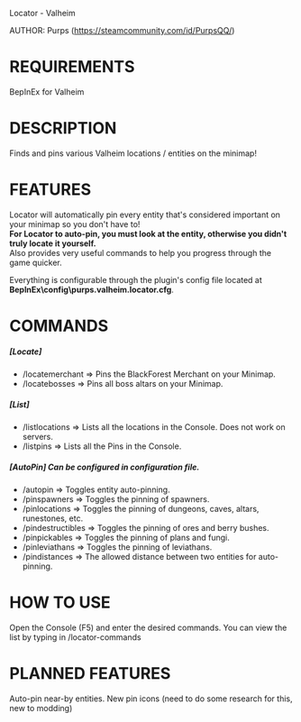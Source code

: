 Locator - Valheim

AUTHOR: Purps (https://steamcommunity.com/id/PurpsQQ/)

# REQUIREMENTS
BepInEx for Valheim

# DESCRIPTION
Finds and pins various Valheim locations / entities on the minimap!

# FEATURES
Locator will automatically pin every entity that's considered important on your minimap so you don't have to!  
**For Locator to auto-pin, you must look at the entity, otherwise you didn't truly locate it yourself.**  
Also provides very useful commands to help you progress through the game quicker.  
  
Everything is configurable through the plugin's config file located at **BepInEx\config\purps.valheim.locator.cfg**.  


# COMMANDS
##### [Locate]  
- /locatemerchant => Pins the BlackForest Merchant on your Minimap.
- /locatebosses => Pins all boss altars on your Minimap.

##### [List]  
- /listlocations => Lists all the locations in the Console. Does not work on servers.
- /listpins => Lists all the Pins in the Console.

##### [AutoPin] Can be configured in configuration file.
- /autopin => Toggles entity auto-pinning.
- /pinspawners => Toggles the pinning of spawners.
- /pinlocations => Toggles the pinning of dungeons, caves, altars, runestones, etc.
- /pindestructibles => Toggles the pinning of ores and berry bushes.
- /pinpickables => Toggles the pinning of plans and fungi.
- /pinleviathans => Toggles the pinning of leviathans.
- /pindistances => The allowed distance between two entities for auto-pinning.

# HOW TO USE
Open the Console (F5) and enter the desired commands. 
You can view the list by typing in /locator-commands

# PLANNED FEATURES
Auto-pin near-by entities.
New pin icons (need to do some research for this, new to modding)

